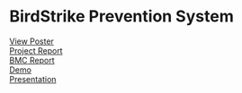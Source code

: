 # BirdStrike Prevention System
[View Poster](https://github.com/jeminkachhadiya/BirdStrike-Prevention-System/blob/main/Reports/Poster.pdf)<br>
[Project Report](https://github.com/jeminkachhadiya/BirdStrike-Prevention-System/blob/main/Reports/Project_Report.pdf)<br>
[BMC Report](https://github.com/jeminkachhadiya/BirdStrike-Prevention-System/blob/main/Reports/BMC_Report.pdf)<br>
[Demo](https://github.com/jeminkachhadiya/BirdStrike-Prevention-System/blob/main/Reports/Prototype_Demo.mp4)<br>
[Presentation](https://github.com/jeminkachhadiya/BirdStrike-Prevention-System/blob/main/Reports/Bird_Recognition_and_Prevention_System.pptx)
